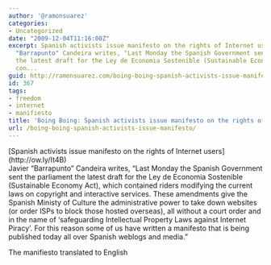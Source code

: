 ```yaml
---
author: '@ramonsuarez'
categories:
- Uncategorized
date: "2009-12-04T11:16:00Z"
excerpt: Spanish activists issue manifesto on the rights of Internet users Javier
  "Barrapunto" Candeira writes, "Last Monday the Spanish Government sent the parliament
  the latest draft for the Ley de Economia Sostenible (Sustainable Economy Act), which
  con...
guid: http://ramonsuarez.com/boing-boing-spanish-activists-issue-manifesto
id: 367
tags:
- freedom
- internet
- manifiesto
title: 'Boing Boing: Spanish activists issue manifesto on the rights of Internet users'
url: /boing-boing-spanish-activists-issue-manifesto/
---
```


<div class="posterous_bookmarklet_entry"><div class="posterous_quote_citation">[Spanish activists issue manifesto on the rights of Internet users](http://ow.ly/It4B)</div>Javier “Barrapunto” Candeira writes, “Last Monday the Spanish Government sent the parliament the latest draft for the Ley de Economia Sostenible (Sustainable Economy Act), which contained riders modifying the current laws on copyright and interactive services. These amendments give the Spanish Ministy of Culture the administrative power to take down websites (or order ISPs to block those hosted overseas), all without a court order and in the name of ‘safeguarding Intellectual Property Laws against Internet Piracy’. For this reason some of us have written a manifesto that is being published today all over Spanish weblogs and media.”

The manifiesto translated to English

</div>